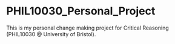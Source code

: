 # PHIL10030_Personal_Project

This is my personal change making project for Critical Reasoning (PHIL10030 @ University of Bristol). 
